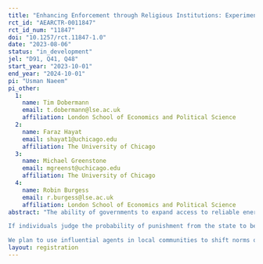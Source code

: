 ```yaml
---
title: "Enhancing Enforcement through Religious Institutions: Experimental Evidence from Pakistan’s Power Sector"
rct_id: "AEARCTR-0011847"
rct_id_num: "11847"
doi: "10.1257/rct.11847-1.0"
date: "2023-08-06"
status: "in_development"
jel: "D91, Q41, Q48"
start_year: "2023-10-01"
end_year: "2024-10-01"
pi: "Usman Naeem"
pi_other:
  1:
    name: Tim Dobermann
    email: t.dobermann@lse.ac.uk
    affiliation: London School of Economics and Political Science
  2:
    name: Faraz Hayat
    email: shayat1@uchicago.edu
    affiliation: The University of Chicago
  3:
    name: Michael Greenstone
    email: mgreenst@uchicago.edu
    affiliation: The University of Chicago
  4:
    name: Robin Burgess
    email: r.burgess@lse.ac.uk
    affiliation: London School of Economics and Political Science
abstract: "The ability of governments to expand access to reliable energy runs aground when state capacity is limited. Weak enforcement creates a leaky bucket in power sectors across the developing world as theft and unpaid bills go unchecked. Utilities, desperate to stanch further losses, are forced to restrict electricity supply and raise prices on those who do pay. Faced with bad supply and ever higher prices, customers choose to exit the grid or give up paying altogether, creating a negative fiscal spiral. Until this cycle is broken, governments remain stuck propping up ailing power sectors using scarce capital or are forced to cut back their investments into expanding access. Either outcome harms those in poverty as their access to energy gets cut and the price of electricity rises. Pakistan embodies this sorry tale: its power sector debt exceeds 5.2% of GDP, total losses surpass 25%, remote areas face hours of load shedding a day, and annual power subsidies exceed the country’s joint budget on social protection and education. In short, theft due to a lack of enforcement acts as a supply-side cost on the system, lowering the total electricity that can be produced and supplied to the poor. Perhaps counter-intuitively, enhancing enforcement in this setting can therefore raise the wellbeing of the poor over time.
If individuals judge the probability of punishment from the state to be low then other factors drive the decision to pay. Our hypothesis, based on ongoing fieldwork in Pakistan and from our long-standing research in Bihar, India, is that changing social norms might be a cost-effective way to enhance enforcement in these areas. Our aim is to evaluate a novel intervention backed by the government of Pakistan that seeks to shift social norms on the payment of electricity in areas beyond the reach of the state. If successful, this innovation could offer a cost-effective way to expand access to energy in poor, rural areas of the developing world that grapple with enforcement problems.
We plan to use influential agents in local communities to shift norms on paying for electricity by disseminating messages against theft to residents. In our context these messages will primarily be delivered through religious institutions (mosques). On a smaller scale we will test delivering secular messages through social gatherings led by community elders. We partner with Akhuwat, a prominent Islamic Microfinance institution, to design and implement the treatments."
layout: registration
---
```


